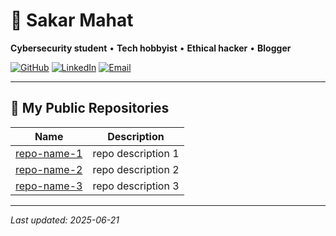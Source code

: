 # 🚀 Sakar Mahat

**Cybersecurity student** • **Tech hobbyist** • **Ethical hacker** • **Blogger**

[![GitHub](https://img.shields.io/badge/GitHub-%2312100E.svg?style=for-the-badge&logo=github&logoColor=white)](https://github.com/monkey-with-a-flower)
[![LinkedIn](https://img.shields.io/badge/LinkedIn-%230077B5.svg?style=for-the-badge&logo=linkedin&logoColor=white)](https://www.linkedin.com/in/sakar-mahat-60959b359)
[![Email](https://img.shields.io/badge/Email-contact@sakarmahat.com-blue?style=for-the-badge)](mailto:contact@sakarmahat.com)

---

## 📂 My Public Repositories

| Name | Description |
| ---- | ----------- |
| [repo-name-1](https://github.com/monkey-with-a-flower/repo-name-1) | repo description 1 |
| [repo-name-2](https://github.com/monkey-with-a-flower/repo-name-2) | repo description 2 |
| [repo-name-3](https://github.com/monkey-with-a-flower/repo-name-3) | repo description 3 |

---

_Last updated: 2025-06-21_
